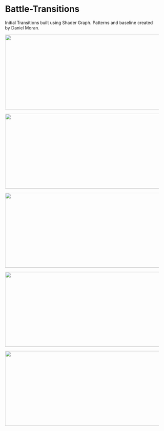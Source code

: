 # Battle-Transitions
Initial Transitions built using Shader Graph. Patterns and baseline created by Daniel Moran.

<p align="center"> 
  <img src="https://thumbs.gfycat.com/DeadDecimalFowl-small.gif" height="244" width="640">
</p>
<p align="center"> 
  <img src="https://thumbs.gfycat.com/AjarTidyDarwinsfox-small.gif" height="244" width="640">
</p>
<p align="center"> 
  <img src="https://thumbs.gfycat.com/PoisedAnxiousAzurevase-small.gif" height="244" width="640">
</p>
<p align="center"> 
  <img src="https://thumbs.gfycat.com/MiserlyAjarChrysomelid-small.gif" height="244" width="640">
</p>
<p align="center"> 
  <img src="https://thumbs.gfycat.com/FamousHilariousBuffalo-small.gif" height="244" width="640">
</p>
